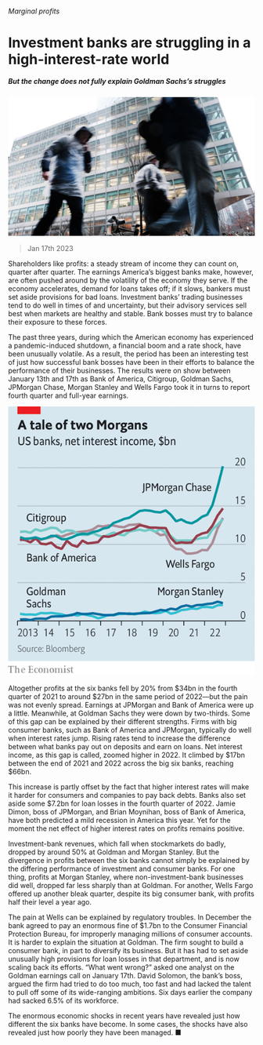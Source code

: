 ###### Marginal profits

# Investment banks are struggling in a high-interest-rate world 

##### But the change does not fully explain Goldman Sachs’s struggles 

![image](images/20230121_FNP502.jpg) 

> Jan 17th 2023 

Shareholders like profits: a steady stream of income they can count on, quarter after quarter. The earnings America’s biggest banks make, however, are often pushed around by the volatility of the economy they serve. If the economy accelerates, demand for loans takes off; if it slows, bankers must set aside provisions for bad loans. Investment banks’ trading businesses tend to do well in times of  and uncertainty, but their advisory services sell best when markets are healthy and stable. Bank bosses must try to balance their exposure to these forces.

The past three years, during which the American economy has experienced a pandemic-induced shutdown, a financial boom and a rate shock, have been unusually volatile. As a result, the period has been an interesting test of just how successful bank bosses have been in their efforts to balance the performance of their businesses. The results were on show between January 13th and 17th as Bank of America, Citigroup, Goldman Sachs, JPMorgan Chase, Morgan Stanley and Wells Fargo took it in turns to report fourth quarter and full-year earnings.

![image](images/20230121_FNC405.png) 


Altogether profits at the six banks fell by 20% from $34bn in the fourth quarter of 2021 to around $27bn in the same period of 2022—but the pain was not evenly spread. Earnings at JPMorgan and Bank of America were up a little. Meanwhile, at Goldman Sachs they were down by two-thirds. Some of this gap can be explained by their different strengths. Firms with big consumer banks, such as Bank of America and JPMorgan, typically do well when interest rates jump. Rising rates tend to increase the difference between what banks pay out on deposits and earn on loans. Net interest income, as this gap is called, zoomed higher in 2022. It climbed by $17bn between the end of 2021 and 2022 across the big six banks, reaching $66bn. 

This increase is partly offset by the fact that higher interest rates will make it harder for consumers and companies to pay back debts. Banks also set aside some $7.2bn for loan losses in the fourth quarter of 2022. Jamie Dimon, boss of JPMorgan, and Brian Moynihan, boss of Bank of America, have both predicted a mild recession in America this year. Yet for the moment the net effect of higher interest rates on profits remains positive. 

Investment-bank revenues, which fall when stockmarkets do badly, dropped by around 50% at Goldman and Morgan Stanley. But the divergence in profits between the six banks cannot simply be explained by the differing performance of investment and consumer banks. For one thing, profits at Morgan Stanley, where non-investment-bank businesses did well, dropped far less sharply than at Goldman. For another, Wells Fargo offered up another bleak quarter, despite its big consumer bank, with profits half their level a year ago. 

The pain at Wells can be explained by regulatory troubles. In December the bank agreed to pay an enormous fine of $1.7bn to the Consumer Financial Protection Bureau, for improperly managing millions of consumer accounts. It is harder to explain the situation at Goldman. The firm sought to build a consumer bank, in part to diversify its business. But it has had to set aside unusually high provisions for loan losses in that department, and is now scaling back its efforts. “What went wrong?” asked one analyst on the Goldman earnings call on January 17th. David Solomon, the bank’s boss, argued the firm had tried to do too much, too fast and had lacked the talent to pull off some of its wide-ranging ambitions. Six days earlier the company had sacked 6.5% of its workforce. 

The enormous economic shocks in recent years have revealed just how different the six banks have become. In some cases, the shocks have also revealed just how poorly they have been managed. ■


